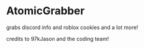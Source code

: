 # AtomicGrabber
grabs discord info and roblox cookies and a lot more!



credits to 97kJason and the coding team!
